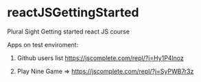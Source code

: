 # reactJSGettingStarted

Plural Sight Getting started react JS course

Apps on test enviroment:

1) Github users list https://jscomplete.com/repl/?j=Hy1P4lnoz

2) Play Nine Game => https://jscomplete.com/repl/?j=SyPWB7r3z
